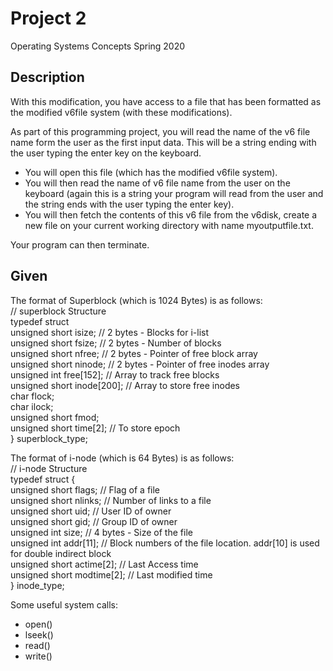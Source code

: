 # Project 2
Operating Systems Concepts Spring 2020 


## Description
With this modification, you have access to a file that has been formatted as the modified v6file
system (with these modifications).

As part of this programming project, you will read the name of the v6 file name form the user as
the first input data. This will be a string ending with the user typing the enter key on the keyboard.
- You will open this file (which has the modified v6file system).
- You will then read the name of v6 file name from the user on the keyboard (again this is a string
your program will read from the user and the string ends with the user typing the enter key).
- You will then fetch the contents of this v6 file from the v6disk, create a new file on your current
working directory with name myoutputfile.txt.

Your program can then terminate.

## Given

The format of Superblock (which is 1024 Bytes) is as follows:</br>
//	superblock	Structure</br>
typedef	struct	</br>
unsigned	short	isize;	//	2	bytes	- Blocks	for	i-list</br>
unsigned	short	fsize;	//	2	bytes	- Number	of	blocks</br>
unsigned	short	nfree;	//	2	bytes	- Pointer	of	free	block	array</br>
unsigned	short	ninode;	//	2	bytes	- Pointer	of	free	inodes	array</br>
unsigned	int	free[152];	//	Array	to	track	free	blocks</br>
unsigned	short	inode[200];	//	Array	to	store	free	inodes</br>
char	flock;</br>
char	ilock;</br>
unsigned	short	fmod;</br>
unsigned	short	time[2];	//	To	store	epoch</br>
}	superblock_type;</br>

The format of i-node (which is 64 Bytes) is as follows:</br>
//	i-node	Structure</br>
typedef	struct	{</br>
unsigned	short	flags;	//	Flag	of	a	file</br>
unsigned	short	nlinks;	//	Number	of	links	to	a	file</br>
unsigned	short	uid;	//	User	ID	of	owner</br>
unsigned	short	gid;	//	Group	ID	of	owner</br>
unsigned	int	size;	//	4	bytes	- Size	of	the	file</br>
unsigned	int	addr[11];	//	Block	numbers	of	the	file	location.	addr[10]	is	used	for	double	indirect
block </br>
unsigned	short	actime[2];	//	Last	Access	time </br>
unsigned	short	modtime[2];	//	Last	modified	time </br>
}	inode_type; </br>


Some useful system calls:
- open()
- lseek()
- read()
- write()

